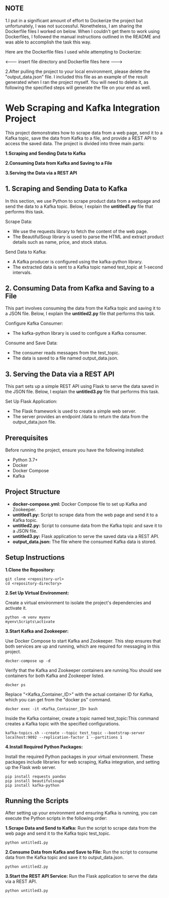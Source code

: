 ## NOTE

1.I put in a significant amount of effort to Dockerize the project but unfortunately, I was not successful. Nonetheless, I am sharing the Dockerfile files I worked on below. When I couldn't get them to work using Dockerfiles, I followed the manual instructions outlined in the README and was able to accomplish the task this way.

Here are the Dockerfile files I used while attempting to Dockerize:

<--- insert file directory and Dockerfile files here --->

2.After pulling the project to your local environment, please delete the "output_data.json" file. I included this file as an example of the result generated when I ran the project myself. You will need to delete it, as following the specified steps will generate the file on your end as well.

# Web Scraping and Kafka Integration Project

This project demonstrates how to scrape data from a web page, send it to a Kafka topic, save the data from Kafka to a file, and provide a REST API to access the saved data. The project is divided into three main parts:

**1.Scraping and Sending Data to Kafka**

**2.Consuming Data from Kafka and Saving to a File**

**3.Serving the Data via a REST API**

## 1. Scraping and Sending Data to Kafka
In this section, we use Python to scrape product data from a webpage and send the data to a Kafka topic. Below, I explain the **untitled1.py** file that performs this task.

Scrape Data:

- We use the requests library to fetch the content of the web page.
- The BeautifulSoup library is used to parse the HTML and extract product details such as name, price, and stock status.

Send Data to Kafka:

- A Kafka producer is configured using the kafka-python library.
- The extracted data is sent to a Kafka topic named test_topic at 1-second intervals.

## 2. Consuming Data from Kafka and Saving to a File
This part involves consuming the data from the Kafka topic and saving it to a JSON file. Below, I explain the **untitled2.py** file that performs this task.

Configure Kafka Consumer:

- The kafka-python library is used to configure a Kafka consumer.

Consume and Save Data:

- The consumer reads messages from the test_topic.
- The data is saved to a file named output_data.json.

## 3. Serving the Data via a REST API
This part sets up a simple REST API using Flask to serve the data saved in the JSON file. Below, I explain the **untitled3.py** file that performs this task.

Set Up Flask Application:

- The Flask framework is used to create a simple web server.
- The server provides an endpoint /data to return the data from the output_data.json file.


## Prerequisites
Before running the project, ensure you have the following installed:

- Python 3.7+
- Docker
- Docker Compose
- Kafka

## Project Structure
- **docker-compose.yml:** Docker Compose file to set up Kafka and Zookeeper.
- **untitled1.py:** Script to scrape data from the web page and send it to a Kafka topic.
- **untitled2.py:** Script to consume data from the Kafka topic and save it to a JSON file.
- **untitled3.py:** Flask application to serve the saved data via a REST API.
- **output_data.json:** The file where the consumed Kafka data is stored.

## Setup Instructions
**1.Clone the Repository:**
```
git clone <repository-url>
cd <repository-directory>
```

**2.Set Up Virtual Environment:**

Create a virtual environment to isolate the project's dependencies and activate it.
```
python -m venv myenv
myenv\Scripts\activate
```

**3.Start Kafka and Zookeeper:**

Use Docker Compose to start Kafka and Zookeeper. This step ensures that both services are up and running, which are required for messaging in this project.
```
docker-compose up -d
```
Verify that the Kafka and Zookeeper containers are running.You should see containers for both Kafka and Zookeeper listed.
```
docker ps
```
Replace "<Kafka_Container_ID>" with the actual container ID for Kafka, which you can get from the "docker ps" command.
```
docker exec -it <Kafka_Container_ID> bash
```
Inside the Kafka container, create a topic named test_topic:This command creates a Kafka topic with the specified configurations.
```
kafka-topics.sh --create --topic test_topic --bootstrap-server localhost:9092 --replication-factor 1 --partitions 1
```

**4.Install Required Python Packages:**

Install the required Python packages in your virtual environment. These packages include libraries for web scraping, Kafka integration, and setting up the Flask web server.
```
pip install requests pandas
pip install beautifulsoup4
pip install kafka-python
```

## Running the Scripts

After setting up your environment and ensuring Kafka is running, you can execute the Python scripts in the following order:

**1.Scrape Data and Send to Kafka:**
Run the script to scrape data from the web page and send it to the Kafka topic test_topic.
```
python untitled1.py
```

**2.Consume Data from Kafka and Save to File:**
Run the script to consume data from the Kafka topic and save it to output_data.json.
```
python untitled2.py
```

**3.Start the REST API Service:**
Run the Flask application to serve the data via a REST API.
```
python untitled3.py
```


